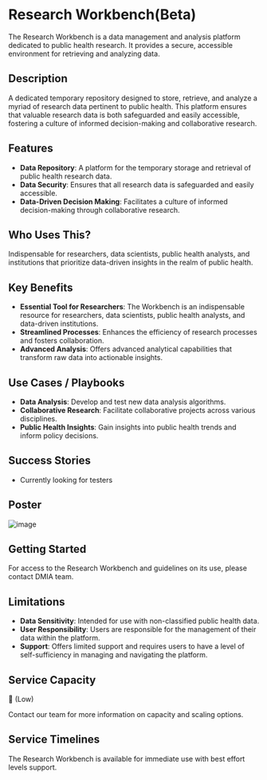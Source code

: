 # Research Workbench(Beta)

The Research Workbench is a data management and analysis platform dedicated to public health research. It provides a secure, accessible environment for retrieving and analyzing data.

## Description

A dedicated temporary repository designed to store, retrieve, and analyze a myriad of research data pertinent to public health. This platform ensures that valuable research data is both safeguarded and easily accessible, fostering a culture of informed decision-making and collaborative research.

## Features

- **Data Repository**: A platform for the temporary storage and retrieval of public health research data.
- **Data Security**: Ensures that all research data is safeguarded and easily accessible.
- **Data-Driven Decision Making**: Facilitates a culture of informed decision-making through collaborative research.

## Who Uses This?

Indispensable for researchers, data scientists, public health analysts, and institutions that prioritize data-driven insights in the realm of public health.

## Key Benefits

- **Essential Tool for Researchers**: The Workbench is an indispensable resource for researchers, data scientists, public health analysts, and data-driven institutions.
- **Streamlined Processes**: Enhances the efficiency of research processes and fosters collaboration.
- **Advanced Analysis**: Offers advanced analytical capabilities that transform raw data into actionable insights.

## Use Cases / Playbooks

- **Data Analysis**: Develop and test new data analysis algorithms.
- **Collaborative Research**: Facilitate collaborative projects across various disciplines.
- **Public Health Insights**: Gain insights into public health trends and inform policy decisions.

## Success Stories

- Currently looking for testers

## Poster

![image](https://github.com/PHACDataHub/Wiki/assets/367922/4b9092db-ff66-4f58-a8d0-f918f954cba8)

## Getting Started

For access to the Research Workbench and guidelines on its use, please contact DMIA team.

## Limitations

- **Data Sensitivity**: Intended for use with non-classified public health data.
- **User Responsibility**: Users are responsible for the management of their data within the platform.
- **Support**: Offers limited support and requires users to have a level of self-sufficiency in managing and navigating the platform.

## Service Capacity

🪫 (Low)

Contact our team for more information on capacity and scaling options.

## Service Timelines

The Research Workbench is available for immediate use with best effort levels support.
